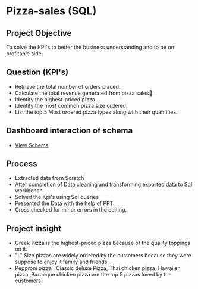# Pizza-sales (SQL)
## Project Objective 
To solve the KPI's to better the business understanding and to be on profitable side.
## Question (KPI's)
- Retrieve the total number of orders placed.
- Calculate the total revenue generated from pizza sales🍕.
- Identify the highest-priced pizza.
- Identify the most common pizza size ordered.
- List the top 5 Most ordered pizza types along with their quantities.
## Dashboard interaction of schema 
- <a href= "https://github.com/Ayankhannn/Pizza-Sales---SQL/blob/main/schema.png">View Schema<a/>
## Process
- Extracted data from Scratch
- After completion of Data cleaning and transforming exported data to Sql workbench
- Solved the Kpi's using Sql queries
- Presented the Data with the help of PPT.
- Cross checked for minor errors in the editing.
## Project insight

- Greek Pizza is the highest-priced pizza because of the quality toppings on it. 
- "L" Size pizzas are widely ordered by the customers because they were suppose to enjoy it family and friends.
- Pepproni pizza , Classic deluxe Pizza, Thai chicken pizza, Hawaiian pizza ,Barbeque chicken pizza are the top 5 pizzas loved by the customers

